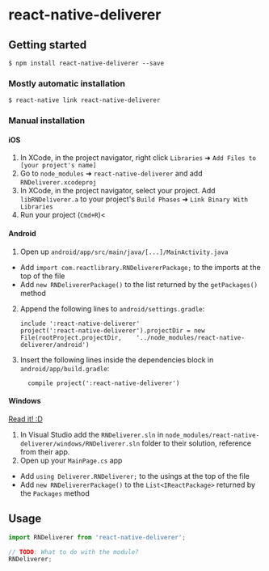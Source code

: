 
# react-native-deliverer

## Getting started

`$ npm install react-native-deliverer --save`

### Mostly automatic installation

`$ react-native link react-native-deliverer`

### Manual installation


#### iOS

1. In XCode, in the project navigator, right click `Libraries` ➜ `Add Files to [your project's name]`
2. Go to `node_modules` ➜ `react-native-deliverer` and add `RNDeliverer.xcodeproj`
3. In XCode, in the project navigator, select your project. Add `libRNDeliverer.a` to your project's `Build Phases` ➜ `Link Binary With Libraries`
4. Run your project (`Cmd+R`)<

#### Android

1. Open up `android/app/src/main/java/[...]/MainActivity.java`
  - Add `import com.reactlibrary.RNDelivererPackage;` to the imports at the top of the file
  - Add `new RNDelivererPackage()` to the list returned by the `getPackages()` method
2. Append the following lines to `android/settings.gradle`:
  	```
  	include ':react-native-deliverer'
  	project(':react-native-deliverer').projectDir = new File(rootProject.projectDir, 	'../node_modules/react-native-deliverer/android')
  	```
3. Insert the following lines inside the dependencies block in `android/app/build.gradle`:
  	```
      compile project(':react-native-deliverer')
  	```

#### Windows
[Read it! :D](https://github.com/ReactWindows/react-native)

1. In Visual Studio add the `RNDeliverer.sln` in `node_modules/react-native-deliverer/windows/RNDeliverer.sln` folder to their solution, reference from their app.
2. Open up your `MainPage.cs` app
  - Add `using Deliverer.RNDeliverer;` to the usings at the top of the file
  - Add `new RNDelivererPackage()` to the `List<IReactPackage>` returned by the `Packages` method


## Usage
```javascript
import RNDeliverer from 'react-native-deliverer';

// TODO: What to do with the module?
RNDeliverer;
```
  